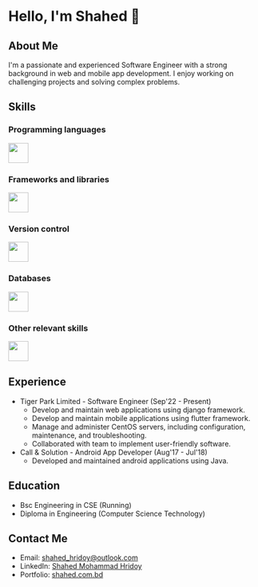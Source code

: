 # Hello, I'm Shahed 👋

## About Me
I'm a passionate and experienced Software Engineer with a strong background in web and mobile app development. I enjoy working on challenging projects and solving complex problems.

## Skills
### Programming languages
<img src="https://skillicons.dev/icons?i=py,dart,c,c++" height="40" />

### Frameworks and libraries
<img src="https://skillicons.dev/icons?i=django,flutter" height="40" />

### Version control
<img src="https://skillicons.dev/icons?i=git" height="40" />

### Databases
<img src="https://skillicons.dev/icons?i=postgres,mysql" height="40" />

### Other relevant skills
<img src="https://skillicons.dev/icons?i=aws,nginx" height="40" />

## Experience
- Tiger Park Limited - Software Engineer (Sep'22 - Present)
  - Develop and maintain web applications using django framework.
  - Develop and maintain mobile applications using flutter framework.
  - Manage and administer CentOS servers, including configuration, maintenance, and troubleshooting.
  - Collaborated with team to implement user-friendly software.
- Call & Solution - Android App Developer (Aug'17 - Jul'18)
  - Developed and maintained android applications using Java.

## Education
- Bsc Engineering in CSE (Running)
- Diploma in Engineering (Computer Science Technology)

## Contact Me
- Email: [shahed_hridoy@outlook.com](mailto:shahed_hridoy@outlook.com)
- LinkedIn: [Shahed Mohammad Hridoy](https://www.linkedin.com/in/shahedmohammadhridoy/)
- Portfolio: [shahed.com.bd](https://shahed.com.bd)
